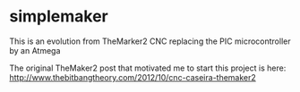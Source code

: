simplemaker
===========

This is an evolution from TheMarker2 CNC replacing the PIC microcontroller by an Atmega

The original TheMaker2 post that motivated me to start this project is here:
http://www.thebitbangtheory.com/2012/10/cnc-caseira-themaker2
